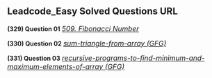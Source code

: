 ## Leadcode_Easy Solved Questions URL

**(329) Question 01** <a href="https://leetcode.com/problems/fibonacci-number/submissions/996606162/" target="_blank" style="font-size: 16px;dispaly:inline-block;">_509. Fibonacci Number_</a> <br/>

**(330) Question 02** <a href="https://www.geeksforgeeks.org/sum-triangle-from-array/" target="_blank" style="font-size: 16px;dispaly:inline-block;">_sum-triangle-from-array (GFG)_</a> <br/>

**(331) Question 03** <a href="https://www.geeksforgeeks.org/recursive-programs-to-find-minimum-and-maximum-elements-of-array/" target="_blank" style="font-size: 16px;dispaly:inline-block;">_recursive-programs-to-find-minimum-and-maximum-elements-of-array (GFG)_</a> <br/>

